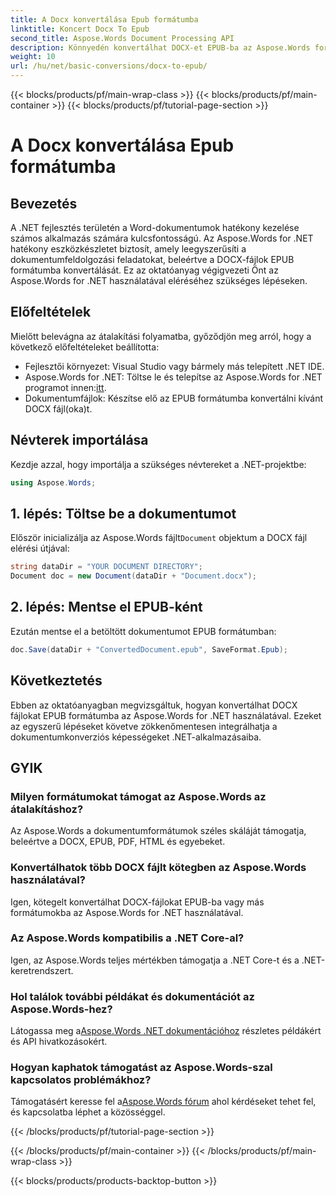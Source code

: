 ```yaml
---
title: A Docx konvertálása Epub formátumba
linktitle: Koncert Docx To Epub
second_title: Aspose.Words Document Processing API
description: Könnyedén konvertálhat DOCX-et EPUB-ba az Aspose.Words for .NET segítségével. Kövesse oktatóanyagunkat a .NET-alkalmazásokba való zökkenőmentes integráció érdekében.
weight: 10
url: /hu/net/basic-conversions/docx-to-epub/
---
```


{{< blocks/products/pf/main-wrap-class >}}
{{< blocks/products/pf/main-container >}}
{{< blocks/products/pf/tutorial-page-section >}}

# A Docx konvertálása Epub formátumba

## Bevezetés

A .NET fejlesztés területén a Word-dokumentumok hatékony kezelése számos alkalmazás számára kulcsfontosságú. Az Aspose.Words for .NET hatékony eszközkészletet biztosít, amely leegyszerűsíti a dokumentumfeldolgozási feladatokat, beleértve a DOCX-fájlok EPUB formátumba konvertálását. Ez az oktatóanyag végigvezeti Önt az Aspose.Words for .NET használatával eléréséhez szükséges lépéseken.

## Előfeltételek

Mielőtt belevágna az átalakítási folyamatba, győződjön meg arról, hogy a következő előfeltételeket beállította:
- Fejlesztői környezet: Visual Studio vagy bármely más telepített .NET IDE.
- Aspose.Words for .NET: Töltse le és telepítse az Aspose.Words for .NET programot innen:[itt](https://releases.aspose.com/words/net/).
- Dokumentumfájlok: Készítse elő az EPUB formátumba konvertálni kívánt DOCX fájl(oka)t.

## Névterek importálása

Kezdje azzal, hogy importálja a szükséges névtereket a .NET-projektbe:

```csharp
using Aspose.Words;
```

## 1. lépés: Töltse be a dokumentumot

 Először inicializálja az Aspose.Words fájlt`Document` objektum a DOCX fájl elérési útjával:

```csharp
string dataDir = "YOUR DOCUMENT DIRECTORY";
Document doc = new Document(dataDir + "Document.docx");
```

## 2. lépés: Mentse el EPUB-ként

Ezután mentse el a betöltött dokumentumot EPUB formátumban:

```csharp
doc.Save(dataDir + "ConvertedDocument.epub", SaveFormat.Epub);
```

## Következtetés

Ebben az oktatóanyagban megvizsgáltuk, hogyan konvertálhat DOCX fájlokat EPUB formátumba az Aspose.Words for .NET használatával. Ezeket az egyszerű lépéseket követve zökkenőmentesen integrálhatja a dokumentumkonverziós képességeket .NET-alkalmazásaiba.

## GYIK

### Milyen formátumokat támogat az Aspose.Words az átalakításhoz?
Az Aspose.Words a dokumentumformátumok széles skáláját támogatja, beleértve a DOCX, EPUB, PDF, HTML és egyebeket.

### Konvertálhatok több DOCX fájlt kötegben az Aspose.Words használatával?
Igen, kötegelt konvertálhat DOCX-fájlokat EPUB-ba vagy más formátumokba az Aspose.Words for .NET használatával.

### Az Aspose.Words kompatibilis a .NET Core-al?
Igen, az Aspose.Words teljes mértékben támogatja a .NET Core-t és a .NET-keretrendszert.

### Hol találok további példákat és dokumentációt az Aspose.Words-hez?
 Látogassa meg a[Aspose.Words .NET dokumentációhoz](https://reference.aspose.com/words/net/) részletes példákért és API hivatkozásokért.

### Hogyan kaphatok támogatást az Aspose.Words-szal kapcsolatos problémákhoz?
 Támogatásért keresse fel a[Aspose.Words fórum](https://forum.aspose.com/c/words/8) ahol kérdéseket tehet fel, és kapcsolatba léphet a közösséggel.

{{< /blocks/products/pf/tutorial-page-section >}}

{{< /blocks/products/pf/main-container >}}
{{< /blocks/products/pf/main-wrap-class >}}

{{< blocks/products/products-backtop-button >}}
